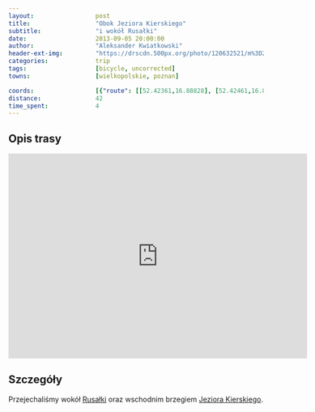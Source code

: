 ```yaml
---
layout:                 post
title:                  "Obok Jeziora Kierskiego"
subtitle:               "i wokół Rusałki"
date:                   2013-09-05 20:00:00
author:                 "Aleksander Kwiatkowski"
header-ext-img:         "https://drscdn.500px.org/photo/120632521/m%3D2048/d03b9b0e7c7cc39e5bac0725fae5790d"
categories:             trip
tags:                   [bicycle, uncorrected]
towns:                  [wielkopolskie, poznan]

coords:                 [{"route": [[52.42361,16.88828], [52.42461,16.87867], [52.42759,16.86854], [52.44272,16.84554], [52.43994,16.84262], [52.44141,16.80417], [52.46850,16.79070], [52.47300,16.79464], [52.46782,16.81052], [52.46212,16.82726], [52.45940,16.83112], [52.45323,16.83181], [52.44737,16.84013], [52.44329,16.84417], [52.43612,16.85979], [52.43078,16.86769], [52.42927,16.88193], [52.42372,16.88871], [52.41681,16.88477], [52.41519,16.89172], [52.40969,16.88871], [52.40623,16.91206], [52.40728,16.91755], [52.40257,16.92348], [52.40047,16.92871], [52.40047,16.93549], [52.40257,16.94270], [52.39916,16.95283], [52.40356,16.95463], [52.41006,16.95721]], "type": "bicycle"}]
distance:               42
time_spent:             4
---
```


[wiki-rusalka]:         https://pl.wikipedia.org/wiki/Jezioro_Rusa%C5%82ka_(Pozna%C5%84)
[wiki-kiekrz]:          https://pl.wikipedia.org/wiki/Jezioro_Kierskie

Opis trasy
----------

<iframe height='405' width='590' frameborder='0' allowtransparency='true' scrolling='no' src='https://www.strava.com/activities/137188534/embed/de18686d7c10d9d3866da7de8e2003fba93cec78'></iframe>

Szczegóły
---------

Przejechaliśmy wokół [Rusałki][wiki-rusalka] oraz wschodnim brzegiem [Jeziora Kierskiego][wiki-kiekrz].
